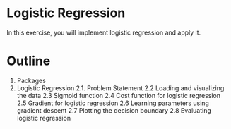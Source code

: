 # Logistic Regression

In this exercise, you will implement logistic regression and apply it. 


# Outline
1. Packages
2. Logistic Regression
  2.1. Problem Statement
  2.2 Loading and visualizing the data
  2.3  Sigmoid function
  2.4 Cost function for logistic regression
  2.5 Gradient for logistic regression
  2.6 Learning parameters using gradient descent
  2.7 Plotting the decision boundary
  2.8 Evaluating logistic regression

